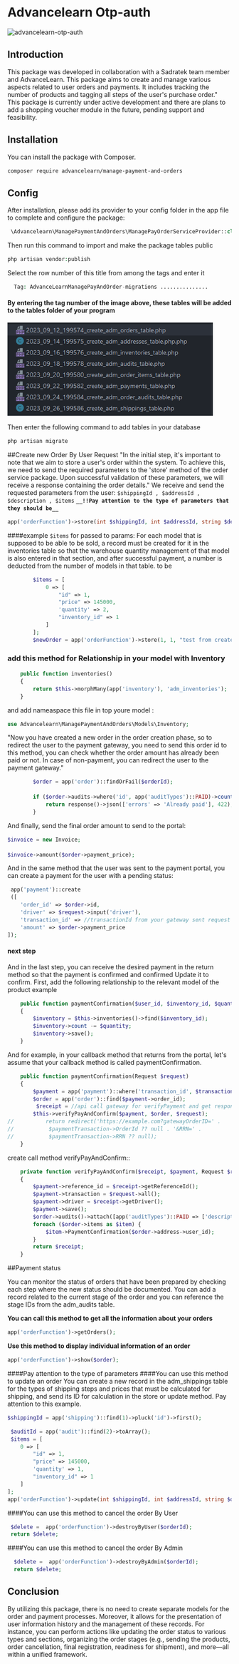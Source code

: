 # Advancelearn Otp-auth

<img src="https://banners.beyondco.de/advancelearn%2Fmanage-payment-and-orders.png?theme=dark&packageManager=composer+require&packageName=advancelearn%2Fmanage-payment-and-orders&pattern=stripes&style=style_1&description=Orders+and+payments+management+system+in+Laravel+and+the+feature+of+adding+sales+functionality+for+each+model&md=1&showWatermark=0&fontSize=100px&images=https%3A%2F%2Flaravel.com%2Fimg%2Flogomark.min.svg&widths=350" alt="advancelearn-otp-auth">


<a name="introduction"></a>

## Introduction

This package was developed in collaboration with a Sadratek team member and AdvanceLearn. This package aims to create
and manage various aspects related to user orders and payments. It includes tracking the number of products and tagging
all steps of the user's purchase order." This package is currently under active development and there are plans to add a
shopping voucher module in the future, pending support and feasibility.

<a name="installation"></a>

## Installation

You can install the package with Composer.

```bash
composer require advancelearn/manage-payment-and-orders
```

<a name="Config"></a>

## Config

After installation, please add its provider to your config folder in the app file to complete and configure the package:

```php
 \Advancelearn\ManagePaymentAndOrders\ManagePayOrderServiceProvider::class,
```

Then run this command to import and make the package tables public

```php
php artisan vendor:publish
```

Select the row number of this title from among the tags and enter it

```php
  Tag: AdvanceLearnManagePayAndOrder-migrations ...............
```

#### By entering the tag number of the image above, these tables will be added to the tables folder of your program

![img_1.png](img_1.png)

Then enter the following command to add tables in your database

```php 
php artisan migrate
```
##Create new Order By User Request
"In the initial step, it's important to note that we aim to store a user's order within the system. To achieve this, we need to send the required parameters to the 'store' method of the order service package. Upon successful validation of these parameters, we will receive a response containing the order details."
We receive and send the requested parameters from the user:
`$shippingId , $addressId , $description , $items`
**`__!!Pay attention to the type of parameters that they should be__`**
```php
app('orderFunction')->store(int $shippingId, int $addressId, string $description, array $items)
```
####example `$items` for passed to params:
For each model that is supposed to be able to be sold, a record must be created for it in the inventories table so that the warehouse quantity management of that model is also entered in that section, and after successful payment, a number is deducted from the number of models in that table. to be
```php
        $items = [
            0 => [
                "id" => 1,
                "price" => 145000,
                'quantity' => 2,
                "inventory_id" => 1
            ]
        ];
        $newOrder = app('orderFunction')->store(1, 1, "test from create new order",$items);
```

### add this method for Relationship in your model with Inventory

```php
    public function inventories()
    {
        return $this->morphMany(app('inventory'), 'adm_inventories');
    }

```

and add nameaspace this file in top youre model :

```php
use Advancelearn\ManagePaymentAndOrders\Models\Inventory;
```


"Now you have created a new order in the order creation phase, so to redirect the user to the payment gateway, you need to send this order id to this method, you can check whether the order amount has already been paid or not. In case of non-payment, you can redirect the user to the payment gateway."

```php
        $order = app('order')::findOrFail($orderId);

        if ($order->audits->where('id', app('auditTypes')::PAID)->count()) {
            return response()->json(['errors' => 'Already paid'], 422);
        }

```

And finally, send the final order amount to send to the portal:

```php
$invoice = new Invoice;

$invoice->amount($order->payment_price);
```

And in the same method that the user was sent to the payment portal, you can create a payment for the user with a
pending status:

```php
 app('payment')::create
 ([
    'order_id' => $order->id,
    'driver' => $request->input('driver'),
    'transaction_id' => //transactionId from your gateway sent request for pay,
    'amount' => $order->payment_price
]);
```

#### next step

And in the last step, you can receive the desired payment in the return method so that the payment is confirmed and
confirmed Update it to confirm. First, add the following relationship to the relevant model of the product example


```php
    public function paymentConfirmation($user_id, $inventory_id, $quantity)
    {
        $inventory = $this->inventories()->find($inventory_id);
        $inventory->count -= $quantity;
        $inventory->save();
    }
```

And for example, in your callback method that returns from the portal, let's assume that your callback method is called
paymentConfirmation.

```php
    public function paymentConfirmation(Request $request)
    {
        $payment = app('payment')::where('transaction_id', $transactionId)->first();
        $order = app('order')::find($payment->order_id);
         $receipt = //api call gateway for verifyPayment and get response add to this variable
        $this->verifyPayAndConfirm($payment, $order, $request);
//          return redirect('https://example.com?gatewayOrderID=' .
//           $paymentTransaction->OrderId ?? null . '&RRN=' .
//           $paymentTransaction->RRN ?? null);
    }
```

create call method verifyPayAndConfirm::

```php
    private function verifyPayAndConfirm($receipt, $payment, Request $request): void
    {
        $payment->reference_id = $receipt->getReferenceId();
        $payment->transaction = $request->all();
        $payment->driver = $receipt->getDriver();
        $payment->save();
        $order->audits()->attach([app('auditTypes')::PAID => ['description' => 'Payment was successful']]);
        foreach ($order->items as $item) {
            $item->PaymentConfirmation($order->address->user_id);
        }
        return $receipt;
    }
```
##Payment status

You can monitor the status of orders that have been prepared by checking each step where the new status should be documented. You can add a record related to the current stage of the order and you can reference the stage IDs from the adm_audits table.



**You can call this method to get all the information about your orders**
```php
app('orderFunction')->getOrders();
```
**Use this method to display individual information of an order**
```php
app('orderFunction')->show($order);
```
####Pay attention to the type of parameters
####You can use this method to update an order
You can create a new record in the adm_shippings table for the types of shipping steps and prices that must be calculated for shipping, and send its ID for calculation in the store or update method. Pay attention to this example.
```php
$shippingId = app('shipping')::find(1)->pluck('id')->first();
```
```php
 $auditId = app('audit')::find(2)->toArray();
 $items = [
    0 => [
        "id" => 1,
        "price" => 145000,
        'quantity' => 1,
        "inventory_id" => 1
    ]
];
app('orderFunction')->update(int $shippingId, int $addressId, string $description, string $shippingDate, array $items, int $audit, int $orderId);
```
####You can use this method to cancel the order By User
```php
 $delete =  app('orderFunction')->destroyByUser($orderId);
 return $delete;
```
####You can use this method to cancel the order By Admin
```php
  $delete =  app('orderFunction')->destroyByAdmin($orderId);
  return $delete;
```


<a name="conclusion"></a>

## Conclusion
By utilizing this package, there is no need to create separate models for the order and payment processes. Moreover, it allows for the presentation of user information history and the management of these records. For instance, you can perform actions like updating the order status to various types and sections, organizing the order stages (e.g., sending the products, order cancellation, final registration, readiness for shipment), and more—all within a unified framework.


